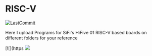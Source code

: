 # RISC-V

[![LastCommit](https://img.shields.io/github/last-commit/balaji303/RISC-V.svg?style=social)](https://github.com/balaji303/RISC-V/commits/master)

Here I upload Programs for SiFi's HiFive 01 RISC-V based boards on different folders for your reference

[![](https
<a href="https://opencollective.com/shields#backers" target="_blank"><img src="https://opencollective.com/shields/backers.svg?width=890"></a>
